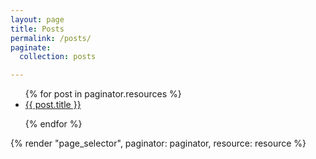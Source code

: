 ```yaml
---
layout: page
title: Posts
permalink: /posts/
paginate:
  collection: posts

---
```

<ul>
  {% for post in paginator.resources  %}
    <li>
      <a href="{{ post.relative_url }}">{{ post.title }}</a>
      <!-- <p>   {{ post.date | date: "%Y-%m-%d" }} </p> -->
     <p> <sl-format-date date="{{post.date}}" month="long" day="numeric" year="numeric"></sl-format-date></p>
    </li>
  {% endfor %}
</ul>

<!-- <script>
  const checkbox = document.querySelector('sl-checkbox');
  checkbox.addEventListener('sl-change', event => {
    console.log(event.target.checked ? 'checked' : 'not checked');
  });
</script> -->

{% render "page_selector", paginator: paginator, resource: resource %}


<!-- If you have a lot of posts, you may want to consider adding [pagination](https://www.bridgetownrb.com/docs/content/pagination)! -->
